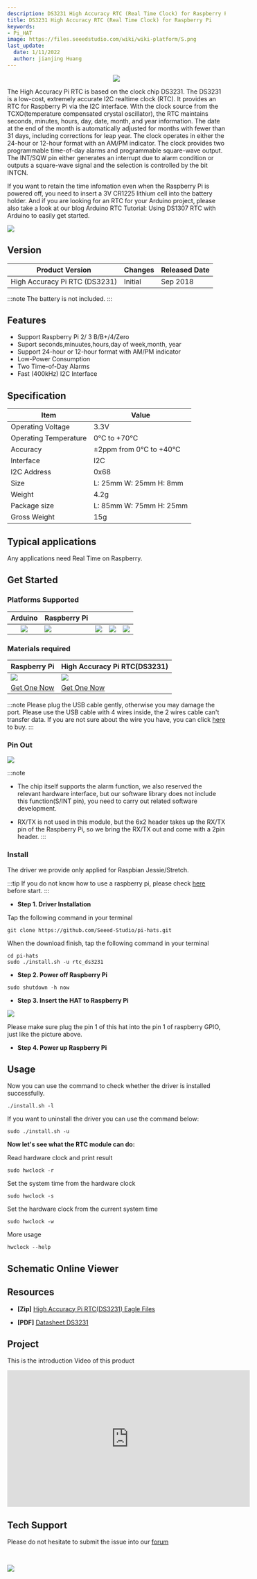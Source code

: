```yaml
---
description: DS3231 High Accuracy RTC (Real Time Clock) for Raspberry Pi
title: DS3231 High Accuracy RTC (Real Time Clock) for Raspberry Pi
keywords:
- Pi_HAT
image: https://files.seeedstudio.com/wiki/wiki-platform/S.png
last_update:
  date: 1/11/2022
  author: jianjing Huang
---
```


<div align="center"><img src="https://files.seeedstudio.com/wiki/High_Accuracy_Pi_RTC-DS3231/img/main.jpg"/></div>

The High Accuracy Pi RTC is based on the clock chip DS3231. The DS3231 is a low-cost, extremely accurate I2C realtime clock (RTC). It provides an RTC for Raspberry Pi via the I2C interface. With the clock source from the TCXO(temperature compensated crystal oscillator), the RTC maintains seconds, minutes, hours, day, date, month, and year information. The date at the end of the month is automatically adjusted for months with fewer than 31 days, including corrections for leap year. The clock operates in either the 24-hour or 12-hour format with an AM/PM indicator. The clock provides two programmable time-of-day alarms and programmable square-wave output. The INT/SQW pin either generates an interrupt due to alarm condition or outputs a square-wave signal and the selection is controlled by the bit INTCN.

If you want to retain the time infomation even when the Raspberry Pi is powered off, you need to insert a 3V CR1225 lithium cell into the battery holder. And if you are looking for an RTC for your Arduino project, please also take a look at our blog  Arduino RTC Tutorial: Using DS1307 RTC with Arduino to easily get started.

<p style={{textAlign: 'center'}}><a href="https://www.seeedstudio.com/High-Accuracy-Pi-RTC-%28DS3231%29-p-3214.html" target="_blank"><img src="https://files.seeedstudio.com/wiki/Seeed-WiKi/docs/images/get_one_now.png" border="0" /></a></p>

## Version

| Product Version  | Changes                                                                                               | Released Date |
|------------------|-------------------------------------------------------------------------------------------------------|---------------|
| High Accuracy Pi RTC (DS3231) | Initial                                                                                               | Sep 2018      |

:::note
        The battery is not included.
:::

## Features

- Support Raspberry Pi 2/ 3 B/B+/4/Zero
- Suport seconds,minuutes,hours,day of week,month, year
- Support 24-hour or 12-hour format with AM/PM indicator
- Low-Power Consumption
- Two Time-of-Day Alarms
- Fast (400kHz) I2C Interface

## Specification

|Item|Value|
|---|---|
|Operating Voltage|3.3V|
|Operating Temperature|0℃ to +70℃|
|Accuracy|±2ppm from 0°C to +40°C|
|Interface|I2C|
|I2C Address|0x68|
|Size|L: 25mm W: 25mm H: 8mm|
|Weight|4.2g|
|Package size|L: 85mm W: 75mm H: 25mm|
|Gross Weight|15g|

## Typical applications

Any applications need Real Time on Raspberry.

## Get Started

### Platforms Supported

| Arduino                                                                                             | Raspberry Pi                                                                                             |                                                                                                 |                                                                                                          |                                                                                                    |
|-----------------------------------------------------------------------------------------------------|----------------------------------------------------------------------------------------------------------|-------------------------------------------------------------------------------------------------|---------------------------------------------------------------------------------------------------|----------------------------------------------------------------------------------------------------|
| <div align="center"><img width="{1000}" src="https://files.seeedstudio.com/wiki/wiki_english/docs/images/arduino_logo.jpg" /></div> | ![](https://files.seeedstudio.com/wiki/wiki_english/docs/images/raspberry_pi_logo.jpg) | ![](https://files.seeedstudio.com/wiki/wiki_english/docs/images/bbg_logo_n.jpg) | ![](https://files.seeedstudio.com/wiki/wiki_english/docs/images/wio_logo_n.jpg) | ![](https://files.seeedstudio.com/wiki/wiki_english/docs/images/linkit_logo_n.jpg) |

### Materials required

|Raspberry Pi|High Accuracy Pi RTC(DS3231)|
|---|---|
|![](https://files.seeedstudio.com/wiki/wiki_english/docs/images/rasp.jpg)|![](https://files.seeedstudio.com/wiki/High_Accuracy_Pi_RTC-DS3231/img/thumbnail.jpg)|
|<a href="https://www.seeedstudio.com/Raspberry-Pi-3-Model-B-p-2625.html" target="_blank">Get One Now</a>|<a href="https://www.seeedstudio.com/High-Accuracy-Pi-RTC-DS3231.html" target="_blank">Get One Now</a>|

:::note
Please plug the USB cable gently, otherwise you may damage the port. Please use the USB cable with 4 wires inside, the 2 wires cable can't transfer data. If you are not sure about the wire you have, you can click [here](https://www.seeedstudio.com/Micro-USB-Cable-48cm-p-1475.html) to buy.
:::

### Pin Out

![](https://files.seeedstudio.com/wiki/High_Accuracy_Pi_RTC-DS3231/img/pin_out.jpg)

:::note

- The chip itself supports the alarm function, we also reserved the relevant hardware interface, but our software library does not include this function(S/INT pin), you need to carry out related software development.

- RX/TX is not used in this module, but the 6x2 header takes up the RX/TX pin of the Raspberry Pi, so we bring the RX/TX out and come with a 2pin header.
:::

### Install

The driver we provide only applied for Raspbian Jessie/Stretch.

:::tip
If you do not know how to use a raspberry pi, please check [here](https://www.raspberrypi.org/documentation/) before start.
:::

- **Step 1. Driver Installation**

Tap the following command in your terminal

```
git clone https://github.com/Seeed-Studio/pi-hats.git
```

When the download finish, tap the following command in your terminal

```
cd pi-hats
sudo ./install.sh -u rtc_ds3231
```

- **Step 2. Power off Raspberry Pi**

```
sudo shutdown -h now
```

- **Step 3. Insert the HAT to Raspberry Pi**

![](https://files.seeedstudio.com/wiki/High_Accuracy_Pi_RTC-DS3231/img/connect.jpg)

Please make sure plug the pin 1 of this hat into the pin 1 of raspberry GPIO, just like the picture above.

- **Step 4. Power up Raspberry Pi**

## Usage

Now you can use the command to check whether the driver is installed successfully.

```
./install.sh -l
```

If you want to uninstall the driver you can use the command below:

```
sudo ./install.sh -u
```

**Now let's see what the RTC module can do:**

Read hardware clock and print result

```
sudo hwclock -r
```

Set the system time from the hardware clock

```
sudo hwclock -s
```

Set the hardware clock from the current system time

```
sudo hwclock -w
```

More usage

```
hwclock --help
```

## Schematic Online Viewer

<div className="altium-ecad-viewer" data-project-src="https://files.seeedstudio.com/wiki/High_Accuracy_Pi_RTC-DS3231/res/High_Accuracy_Pi_RTC-DS3231.zip" style={{borderRadius: '0px 0px 4px 4px', height: 500, borderStyle: 'solid', borderWidth: 1, borderColor: 'rgb(241, 241, 241)', overflow: 'hidden', maxWidth: 1280, maxHeight: 700, boxSizing: 'border-box'}}>
</div>

## Resources

- **[Zip]** [High Accuracy Pi RTC(DS3231) Eagle Files](https://files.seeedstudio.com/wiki/High_Accuracy_Pi_RTC-DS3231/res/High_Accuracy_Pi_RTC-DS3231.zip)

- **[PDF]** [Datasheet DS3231](https://files.seeedstudio.com/wiki/High_Accuracy_Pi_RTC-DS3231/res/datasheet.pdf)

## Project

This is the introduction Video of this product

<iframe width="560" height="315" src="https://www.youtube.com/embed/SKJ9iXhx0mc?rel=0" frameborder="0" allow="autoplay; encrypted-media" allowfullscreen></iframe>

## Tech Support

Please do not hesitate to submit the issue into our [forum](https://forum.seeedstudio.com/)

<div>
  <br /><p style={{textAlign: 'center'}}><a href="https://www.seeedstudio.com/act-4.html?utm_source=wiki&utm_medium=wikibanner&utm_campaign=newproducts" target="_blank"><img src="https://files.seeedstudio.com/wiki/Wiki_Banner/new_product.jpg" /></a></p>
</div>
